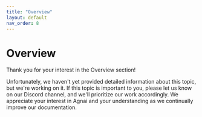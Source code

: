 ```yaml
---
title: "Overview"
layout: default
nav_order: 8
---
```

# Overview

Thank you for your interest in the Overview section!

Unfortunately, we haven't yet provided detailed information about this topic, but we're working on it. If this topic is important to you, please let us know on our Discord channel, and we'll prioritize our work accordingly. We appreciate your interest in Agnai and your understanding as we continually improve our documentation.

